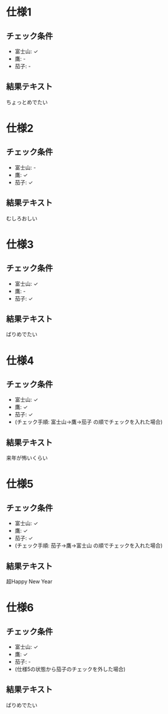 # 仕様1
## チェック条件
- 富士山: ✓
- 鷹: -
- 茄子: -

## 結果テキスト
ちょっとめでたい

# 仕様2
## チェック条件
- 富士山: -
- 鷹: ✓
- 茄子: ✓

## 結果テキスト
むしろおしい

# 仕様3
## チェック条件
- 富士山: ✓
- 鷹: -
- 茄子: ✓

## 結果テキスト
ばりめでたい

# 仕様4
## チェック条件
- 富士山: ✓
- 鷹: ✓
- 茄子: ✓
- (チェック手順: 富士山→鷹→茄子 の順でチェックを入れた場合)

## 結果テキスト
来年が怖いくらい

# 仕様5
## チェック条件
- 富士山: ✓
- 鷹: ✓
- 茄子: ✓
- (チェック手順: 茄子→鷹→富士山 の順でチェックを入れた場合)

## 結果テキスト
超Happy New Year

# 仕様6
## チェック条件
- 富士山: ✓
- 鷹: ✓
- 茄子: -
- (仕様5の状態から茄子のチェックを外した場合)

## 結果テキスト
ばりめでたい
